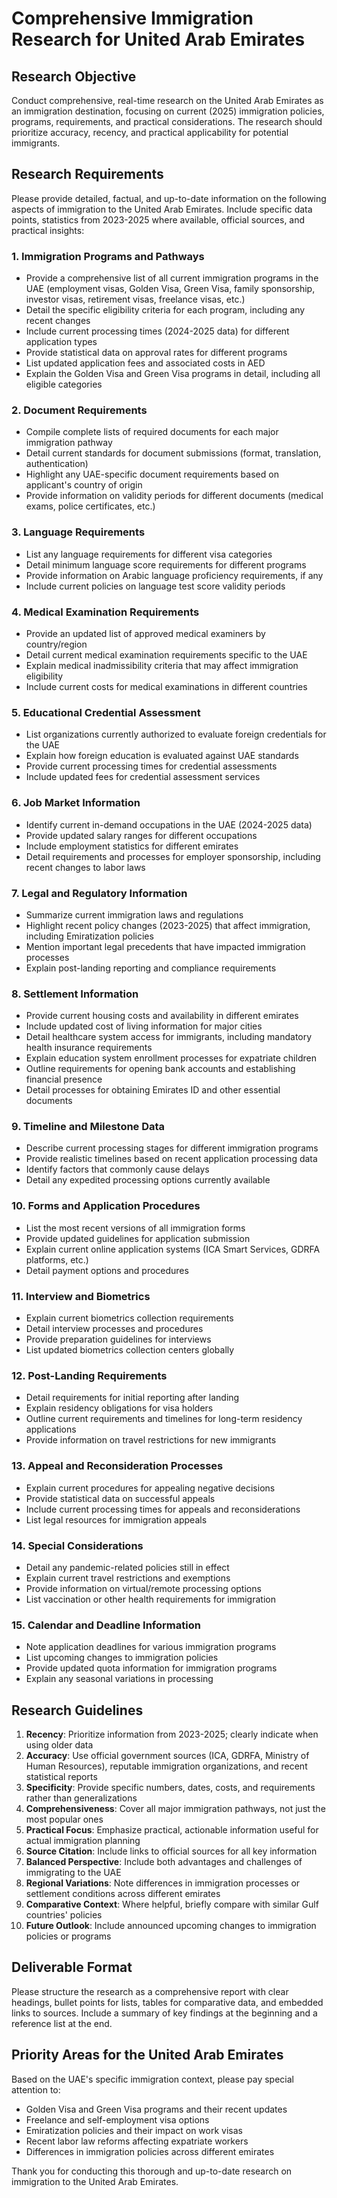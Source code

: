 # Comprehensive Immigration Research for United Arab Emirates

## Research Objective
Conduct comprehensive, real-time research on the United Arab Emirates as an immigration destination, focusing on current (2025) immigration policies, programs, requirements, and practical considerations. The research should prioritize accuracy, recency, and practical applicability for potential immigrants.

## Research Requirements
Please provide detailed, factual, and up-to-date information on the following aspects of immigration to the United Arab Emirates. Include specific data points, statistics from 2023-2025 where available, official sources, and practical insights:

### 1. Immigration Programs and Pathways
- Provide a comprehensive list of all current immigration programs in the UAE (employment visas, Golden Visa, Green Visa, family sponsorship, investor visas, retirement visas, freelance visas, etc.)
- Detail the specific eligibility criteria for each program, including any recent changes
- Include current processing times (2024-2025 data) for different application types
- Provide statistical data on approval rates for different programs
- List updated application fees and associated costs in AED
- Explain the Golden Visa and Green Visa programs in detail, including all eligible categories

### 2. Document Requirements
- Compile complete lists of required documents for each major immigration pathway
- Detail current standards for document submissions (format, translation, authentication)
- Highlight any UAE-specific document requirements based on applicant's country of origin
- Provide information on validity periods for different documents (medical exams, police certificates, etc.)

### 3. Language Requirements
- List any language requirements for different visa categories
- Detail minimum language score requirements for different programs
- Provide information on Arabic language proficiency requirements, if any
- Include current policies on language test score validity periods

### 4. Medical Examination Requirements
- Provide an updated list of approved medical examiners by country/region
- Detail current medical examination requirements specific to the UAE
- Explain medical inadmissibility criteria that may affect immigration eligibility
- Include current costs for medical examinations in different countries

### 5. Educational Credential Assessment
- List organizations currently authorized to evaluate foreign credentials for the UAE
- Explain how foreign education is evaluated against UAE standards
- Provide current processing times for credential assessments
- Include updated fees for credential assessment services

### 6. Job Market Information
- Identify current in-demand occupations in the UAE (2024-2025 data)
- Provide updated salary ranges for different occupations
- Include employment statistics for different emirates
- Detail requirements and processes for employer sponsorship, including recent changes to labor laws

### 7. Legal and Regulatory Information
- Summarize current immigration laws and regulations
- Highlight recent policy changes (2023-2025) that affect immigration, including Emiratization policies
- Mention important legal precedents that have impacted immigration processes
- Explain post-landing reporting and compliance requirements

### 8. Settlement Information
- Provide current housing costs and availability in different emirates
- Include updated cost of living information for major cities
- Detail healthcare system access for immigrants, including mandatory health insurance requirements
- Explain education system enrollment processes for expatriate children
- Outline requirements for opening bank accounts and establishing financial presence
- Detail processes for obtaining Emirates ID and other essential documents

### 9. Timeline and Milestone Data
- Describe current processing stages for different immigration programs
- Provide realistic timelines based on recent application processing data
- Identify factors that commonly cause delays
- Detail any expedited processing options currently available

### 10. Forms and Application Procedures
- List the most recent versions of all immigration forms
- Provide updated guidelines for application submission
- Explain current online application systems (ICA Smart Services, GDRFA platforms, etc.)
- Detail payment options and procedures

### 11. Interview and Biometrics
- Explain current biometrics collection requirements
- Detail interview processes and procedures
- Provide preparation guidelines for interviews
- List updated biometrics collection centers globally

### 12. Post-Landing Requirements
- Detail requirements for initial reporting after landing
- Explain residency obligations for visa holders
- Outline current requirements and timelines for long-term residency applications
- Provide information on travel restrictions for new immigrants

### 13. Appeal and Reconsideration Processes
- Explain current procedures for appealing negative decisions
- Provide statistical data on successful appeals
- Include current processing times for appeals and reconsiderations
- List legal resources for immigration appeals

### 14. Special Considerations
- Detail any pandemic-related policies still in effect
- Explain current travel restrictions and exemptions
- Provide information on virtual/remote processing options
- List vaccination or other health requirements for immigration

### 15. Calendar and Deadline Information
- Note application deadlines for various immigration programs
- List upcoming changes to immigration policies
- Provide updated quota information for immigration programs
- Explain any seasonal variations in processing

## Research Guidelines
1. **Recency**: Prioritize information from 2023-2025; clearly indicate when using older data
2. **Accuracy**: Use official government sources (ICA, GDRFA, Ministry of Human Resources), reputable immigration organizations, and recent statistical reports
3. **Specificity**: Provide specific numbers, dates, costs, and requirements rather than generalizations
4. **Comprehensiveness**: Cover all major immigration pathways, not just the most popular ones
5. **Practical Focus**: Emphasize practical, actionable information useful for actual immigration planning
6. **Source Citation**: Include links to official sources for all key information
7. **Balanced Perspective**: Include both advantages and challenges of immigrating to the UAE
8. **Regional Variations**: Note differences in immigration processes or settlement conditions across different emirates
9. **Comparative Context**: Where helpful, briefly compare with similar Gulf countries' policies
10. **Future Outlook**: Include announced upcoming changes to immigration policies or programs

## Deliverable Format
Please structure the research as a comprehensive report with clear headings, bullet points for lists, tables for comparative data, and embedded links to sources. Include a summary of key findings at the beginning and a reference list at the end.

## Priority Areas for the United Arab Emirates
Based on the UAE's specific immigration context, please pay special attention to:
- Golden Visa and Green Visa programs and their recent updates
- Freelance and self-employment visa options
- Emiratization policies and their impact on work visas
- Recent labor law reforms affecting expatriate workers
- Differences in immigration policies across different emirates

Thank you for conducting this thorough and up-to-date research on immigration to the United Arab Emirates.
